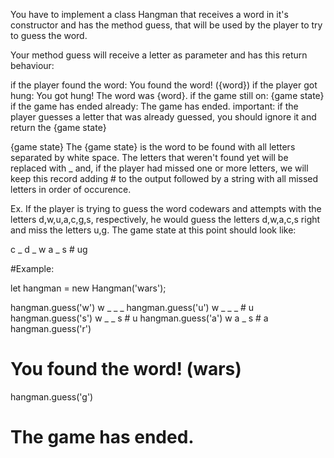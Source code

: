 You have to implement a class Hangman that receives a word in it's constructor and has the method guess, that will be used by the player to try to guess the word.

Your method guess will receive a letter as parameter and has this return behaviour:

if the player found the word: You found the word! ({word})
if the player got hung: You got hung! The word was {word}.
if the game still on: {game state}
if the game has ended already: The game has ended.
important: if the player guesses a letter that was already guessed, you should ignore it and return the {game state}

{game state}
The {game state} is the word to be found with all letters separated by white space. The letters that weren't found yet will be replaced with _ and, if the player had missed one or more letters, we will keep this record adding # to the output followed by a string with all missed letters in order of occurence.

Ex. If the player is trying to guess the word codewars and attempts with the letters d,w,u,a,c,g,s, respectively, he would guess the letters d,w,a,c,s right and miss the letters u,g. The game state at this point should look like:

c _ d _ w a _ s # ug

#Example:

let hangman = new Hangman('wars');

hangman.guess('w')
w _ _ _
hangman.guess('u')
w _ _ _ # u
hangman.guess('s')
w _ _ s # u
hangman.guess('a')
w a _ s # a
hangman.guess('r')
# You found the word! (wars)
hangman.guess('g')
# The game has ended.
